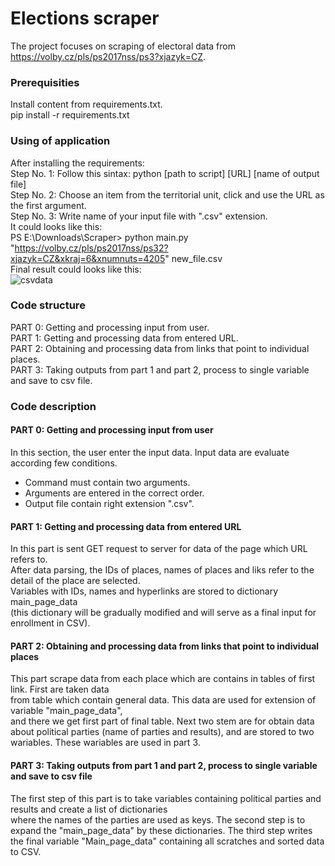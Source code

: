# Elections scraper
The project focuses on scraping of electoral data from https://volby.cz/pls/ps2017nss/ps3?xjazyk=CZ.
### Prerequisities
Install content from requirements.txt.\
pip install -r requirements.txt
### Using of application
After installing the requirements:\
Step No. 1: Follow this sintax: python [path to script] [URL] [name of output file]\
Step No. 2: Choose an item from the territorial unit, click and use the URL as the first argument.\
Step No. 3: Write name of your input file with ".csv" extension.\
It could looks like this:\
PS E:\Downloads\Scraper> python main.py "https://volby.cz/pls/ps2017nss/ps32?xjazyk=CZ&xkraj=6&xnumnuts=4205" new_file.csv\
Final result could looks like this:\
![csvdata](https://github.com/Mazurel1/engeto-projekt-3/assets/137199401/0bf64518-b56c-462c-9690-85020c5bbef3)
### Code structure
PART 0: Getting and processing input from user.\
PART 1: Getting and processing data from entered URL.\
PART 2: Obtaining and processing data from links that point to individual places.\
PART 3: Taking outputs from part 1 and part 2, process to single variable and save to csv file.
### Code description
#### PART 0: Getting and processing input from user
In this section, the user enter the input data. Input data are evaluate according few conditions.
- Command must contain two arguments.
- Arguments are entered in the correct order.
- Output file contain right extension ".csv".
#### PART 1: Getting and processing data from entered URL
In this part is sent GET request to server for data of the page which URL refers to.\
After data parsing, the IDs of places, names of places and liks refer to the detail of the place are selected.\
Variables with IDs, names and hyperlinks are stored to dictionary main_page_data\
(this dictionary will be gradually modified and will serve as a final input for enrollment in CSV).
#### PART 2: Obtaining and processing data from links that point to individual places
This part scrape data from each place which are contains in tables of first link. First are taken data\
from table which contain general data. This data are used for extension of variable "main_page_data",\
and there we get first part of final table.
Next two stem are for obtain data about political parties (name of parties and results), and are stored to two wariables.
These wariables are used in part 3.
#### PART 3: Taking outputs from part 1 and part 2, process to single variable and save to csv file
The first step of this part is to take variables containing political parties and results and create a list of dictionaries\
where the names of the parties are used as keys. The second step is to expand the "main_page_data" by these dictionaries.
The third step writes the final variable "Main_page_data" containing all scratches and sorted data to CSV.
